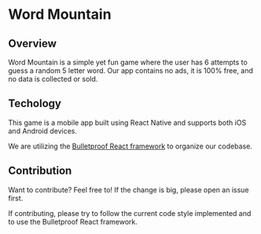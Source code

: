 # Word Mountain

## Overview

Word Mountain is a simple yet fun game where the user has 6 attempts to guess a random 5 letter word. Our app contains no ads, it is 100% free, and no data is collected or sold.

## Techology

This game is a mobile app built using React Native and supports both iOS and Android devices.

We are utilizing the [Bulletproof React framework](https://github.com/alan2207/bulletproof-react) to organize our codebase.

## Contribution

Want to contribute? Feel free to! If the change is big, please open an issue first.

If contributing, please try to follow the current code style implemented and to use the Bulletproof React framework.
